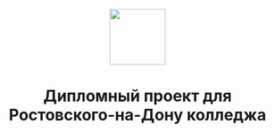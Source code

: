<p align="center">
    <a href="https://github.com/yiisoft" target="_blank">
        <img src="https://avatars0.githubusercontent.com/u/993323" height="100px">
    </a>
    <h1 align="center">Дипломный проект для Ростовского-на-Дону колледжа</h1>
    <br>
</p>
